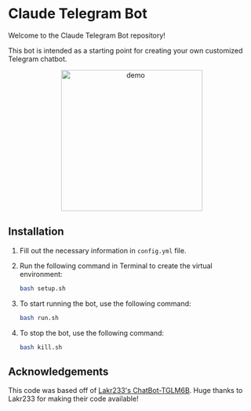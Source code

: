 # Claude Telegram Bot

Welcome to the Claude Telegram Bot repository!

This bot is intended as a starting point for creating your own customized Telegram chatbot.

<p align="center">
    <img src="demo/demo.gif" alt="demo" width="288">
</p>

## Installation

1. Fill out the necessary information in `config.yml` file.
2. Run the following command in Terminal to create the virtual environment:

    ```bash
    bash setup.sh
    ```

3. To start running the bot, use the following command:

    ```bash
    bash run.sh
    ```

4. To stop the bot, use the following command:

    ```bash
    bash kill.sh
    ```

## Acknowledgements

This code was based off of [Lakr233's ChatBot-TGLM6B](https://github.com/Lakr233/ChatBot-TGLM6B). Huge thanks to Lakr233 for making their code available!
